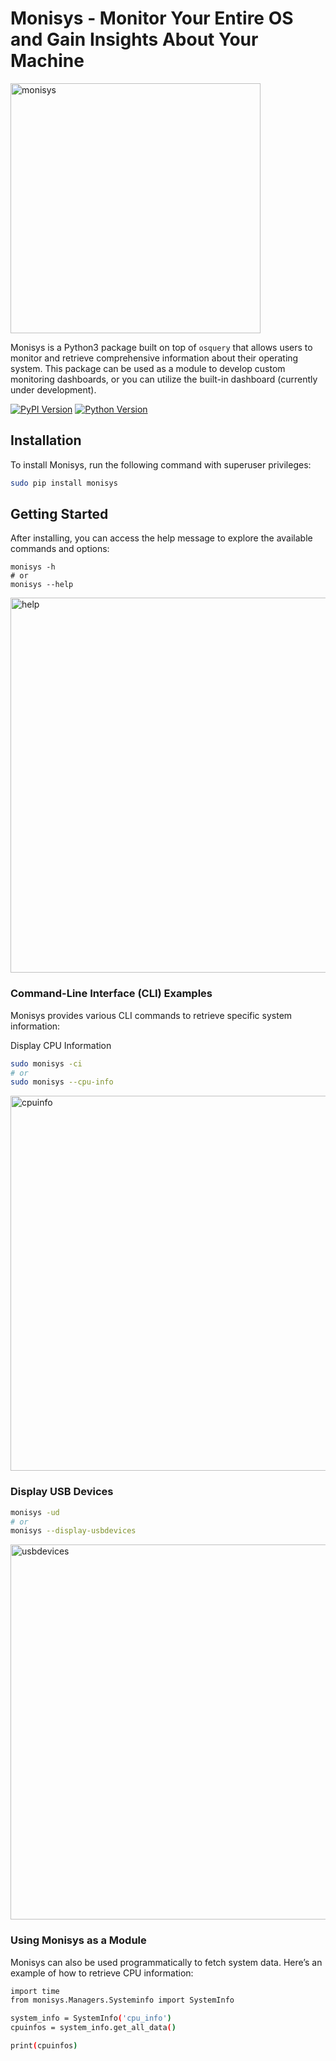 # Monisys - Monitor Your Entire OS and Gain Insights About Your Machine

<img src="https://github.com/user-attachments/assets/db339f64-c42c-42d4-9414-62706b0a5820" alt="monisys" width="400" />


Monisys is a Python3 package built on top of `osquery` that allows users to monitor and retrieve comprehensive information about their operating system. This package can be used as a module to develop custom monitoring dashboards, or you can utilize the built-in dashboard (currently under development).

[![PyPI Version](https://img.shields.io/pypi/v/monisys)](https://pypi.org/project/monisys/) [![Python Version](https://img.shields.io/badge/python-3.6%2B-blue.svg)](https://www.python.org/downloads/)

## Installation

To install Monisys, run the following command with superuser privileges:

```bash
sudo pip install monisys
```
## Getting Started

After installing, you can access the help message to explore the available commands and options:

```python3
monisys -h
# or
monisys --help
```
<img src="https://github.com/user-attachments/assets/27de83ad-3f7b-4c59-b18e-16baf79877c1" alt="help" width="600" />

### Command-Line Interface (CLI) Examples

Monisys provides various CLI commands to retrieve specific system information:

Display CPU Information

```bash
sudo monisys -ci
# or
sudo monisys --cpu-info
```
<img src="https://github.com/user-attachments/assets/ce533047-5608-4624-b1e3-00e9a8ca4c26" alt="cpuinfo" width="600" />

### Display USB Devices

```bash
monisys -ud
# or
monisys --display-usbdevices
```
<img src="https://github.com/user-attachments/assets/0f4e703e-bad9-452e-b693-1c223356d08e" alt="usbdevices" width="600" />

### Using Monisys as a Module

Monisys can also be used programmatically to fetch system data. Here’s an example of how to retrieve CPU information:

```bash
import time
from monisys.Managers.Systeminfo import SystemInfo

system_info = SystemInfo('cpu_info')
cpuinfos = system_info.get_all_data()

print(cpuinfos)
```
